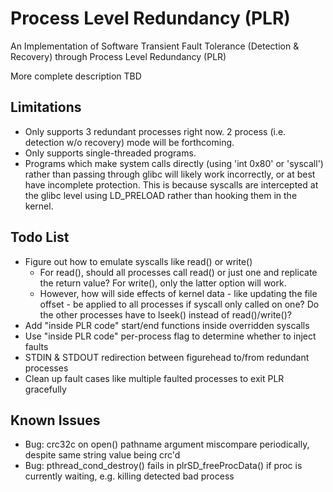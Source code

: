 # Process Level Redundancy (PLR)
An Implementation of Software Transient Fault Tolerance (Detection &amp; Recovery) through Process Level Redundancy (PLR)

More complete description TBD

## Limitations
* Only supports 3 redundant processes right now. 2 process (i.e. detection w/o recovery) mode will be forthcoming.
* Only supports single-threaded programs.
* Programs which make system calls directly (using 'int 0x80' or 'syscall') rather than passing through glibc will likely work incorrectly, or at best have incomplete protection. This is because syscalls are intercepted at the glibc level using LD_PRELOAD rather than hooking them in the kernel.

## Todo List
* Figure out how to emulate syscalls like read() or write()
  * For read(), should all processes call read() or just one and replicate the return value? For write(), only the latter option will work.
  * However, how will side effects of kernel data - like updating the file offset - be applied to all processes if syscall only called on one? Do the other processes have to lseek() instead of read()/write()?
* Add "inside PLR code" start/end functions inside overridden syscalls
* Use "inside PLR code" per-process flag to determine whether to inject faults
* STDIN & STDOUT redirection between figurehead to/from redundant processes
* Clean up fault cases like multiple faulted processes to exit PLR gracefully

## Known Issues
* Bug: crc32c on open() pathname argument miscompare periodically, despite same string value being crc'd
* Bug: pthread_cond_destroy() fails in plrSD_freeProcData() if proc is currently waiting, e.g. killing detected bad process

